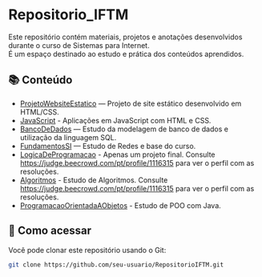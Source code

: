 # Repositorio_IFTM

Este repositório contém materiais, projetos e anotações desenvolvidos durante o curso de Sistemas para Internet.  
É um espaço destinado ao estudo e prática dos conteúdos aprendidos.

## 📚 Conteúdo

- [ProjetoWebsiteEstatico](./ProjetoWebsiteEstatico) — Projeto de site estático desenvolvido em HTML/CSS.
- [JavaScript](./Javascript) - Aplicações em JavaScript com HTML e CSS.
- [BancoDeDados](./BancoDeDados) — Estudo da modelagem de banco de dados e utilização da linguagem SQL. 
- [FundamentosSI](./FundamentosSI) — Estudo de Redes e base do curso.
- [LogicaDeProgramacao](./LogicaDeProgramacao) - Apenas um projeto final. Consulte https://judge.beecrowd.com/pt/profile/1116315 para ver o perfil com as resoluções.
- [Algoritmos](./Algoritmos) - Estudo de Algoritmos. Consulte https://judge.beecrowd.com/pt/profile/1116315 para ver o perfil com as resoluções.
- [ProgramacaoOrientadaAObjetos](./POO) - Estudo de POO com Java.

## 🚀 Como acessar

Você pode clonar este repositório usando o Git:

```bash
git clone https://github.com/seu-usuario/RepositorioIFTM.git

